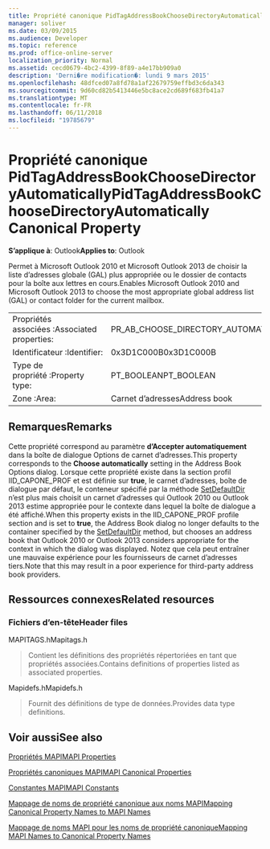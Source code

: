 ```yaml
---
title: Propriété canonique PidTagAddressBookChooseDirectoryAutomatically
manager: soliver
ms.date: 03/09/2015
ms.audience: Developer
ms.topic: reference
ms.prod: office-online-server
localization_priority: Normal
ms.assetid: cecd0679-4bc2-4399-8f89-a4e17bb909a0
description: 'Derni�re modification�: lundi 9 mars 2015'
ms.openlocfilehash: 48dfced07a8fd78a1af22679759effbd3c6da343
ms.sourcegitcommit: 9d60cd82b5413446e5bc8ace2cd689f683fb41a7
ms.translationtype: MT
ms.contentlocale: fr-FR
ms.lasthandoff: 06/11/2018
ms.locfileid: "19785679"
---
```

# <a name="pidtagaddressbookchoosedirectoryautomatically-canonical-property"></a><span data-ttu-id="5621d-103">Propriété canonique PidTagAddressBookChooseDirectoryAutomatically</span><span class="sxs-lookup"><span data-stu-id="5621d-103">PidTagAddressBookChooseDirectoryAutomatically Canonical Property</span></span>

  
  
<span data-ttu-id="5621d-104">**S’applique à**: Outlook</span><span class="sxs-lookup"><span data-stu-id="5621d-104">**Applies to**: Outlook</span></span> 
  
<span data-ttu-id="5621d-105">Permet à Microsoft Outlook 2010 et Microsoft Outlook 2013 de choisir la liste d’adresses globale (GAL) plus appropriée ou le dossier de contacts pour la boîte aux lettres en cours.</span><span class="sxs-lookup"><span data-stu-id="5621d-105">Enables Microsoft Outlook 2010 and Microsoft Outlook 2013 to choose the most appropriate global address list (GAL) or contact folder for the current mailbox.</span></span>
  
|||
|:-----|:-----|
|<span data-ttu-id="5621d-106">Propriétés associées :</span><span class="sxs-lookup"><span data-stu-id="5621d-106">Associated properties:</span></span>  <br/> |<span data-ttu-id="5621d-107">PR_AB_CHOOSE_DIRECTORY_AUTOMATICALLY</span><span class="sxs-lookup"><span data-stu-id="5621d-107">PR_AB_CHOOSE_DIRECTORY_AUTOMATICALLY</span></span>  <br/> |
|<span data-ttu-id="5621d-108">Identificateur :</span><span class="sxs-lookup"><span data-stu-id="5621d-108">Identifier:</span></span>  <br/> |<span data-ttu-id="5621d-109">0x3D1C000B</span><span class="sxs-lookup"><span data-stu-id="5621d-109">0x3D1C000B</span></span>  <br/> |
|<span data-ttu-id="5621d-110">Type de propriété :</span><span class="sxs-lookup"><span data-stu-id="5621d-110">Property type:</span></span>  <br/> |<span data-ttu-id="5621d-111">PT_BOOLEAN</span><span class="sxs-lookup"><span data-stu-id="5621d-111">PT_BOOLEAN</span></span>  <br/> |
|<span data-ttu-id="5621d-112">Zone :</span><span class="sxs-lookup"><span data-stu-id="5621d-112">Area:</span></span>  <br/> |<span data-ttu-id="5621d-113">Carnet d’adresses</span><span class="sxs-lookup"><span data-stu-id="5621d-113">Address book</span></span>  <br/> |
   
## <a name="remarks"></a><span data-ttu-id="5621d-114">Remarques</span><span class="sxs-lookup"><span data-stu-id="5621d-114">Remarks</span></span>

<span data-ttu-id="5621d-115">Cette propriété correspond au paramètre **d’Accepter automatiquement** dans la boîte de dialogue Options de carnet d’adresses.</span><span class="sxs-lookup"><span data-stu-id="5621d-115">This property corresponds to the **Choose automatically** setting in the Address Book Options dialog.</span></span> <span data-ttu-id="5621d-116">Lorsque cette propriété existe dans la section profil IID_CAPONE_PROF et est définie sur **true**, le carnet d’adresses, boîte de dialogue par défaut, le conteneur spécifié par la méthode [SetDefaultDir](iaddrbook-setdefaultdir.md) n’est plus mais choisit un carnet d’adresses qui Outlook 2010 ou Outlook 2013 estime appropriée pour le contexte dans lequel la boîte de dialogue a été affiché.</span><span class="sxs-lookup"><span data-stu-id="5621d-116">When this property exists in the IID_CAPONE_PROF profile section and is set to **true**, the Address Book dialog no longer defaults to the container specified by the [SetDefaultDir](iaddrbook-setdefaultdir.md) method, but chooses an address book that Outlook 2010 or Outlook 2013 considers appropriate for the context in which the dialog was displayed.</span></span> <span data-ttu-id="5621d-117">Notez que cela peut entraîner une mauvaise expérience pour les fournisseurs de carnet d’adresses tiers.</span><span class="sxs-lookup"><span data-stu-id="5621d-117">Note that this may result in a poor experience for third-party address book providers.</span></span> 
  
## <a name="related-resources"></a><span data-ttu-id="5621d-118">Ressources connexes</span><span class="sxs-lookup"><span data-stu-id="5621d-118">Related resources</span></span>

### <a name="header-files"></a><span data-ttu-id="5621d-119">Fichiers d’en-tête</span><span class="sxs-lookup"><span data-stu-id="5621d-119">Header files</span></span>

<span data-ttu-id="5621d-120">MAPITAGS.h</span><span class="sxs-lookup"><span data-stu-id="5621d-120">Mapitags.h</span></span>
  
> <span data-ttu-id="5621d-121">Contient les définitions des propriétés répertoriées en tant que propriétés associées.</span><span class="sxs-lookup"><span data-stu-id="5621d-121">Contains definitions of properties listed as associated properties.</span></span>
    
<span data-ttu-id="5621d-122">Mapidefs.h</span><span class="sxs-lookup"><span data-stu-id="5621d-122">Mapidefs.h</span></span>
  
> <span data-ttu-id="5621d-123">Fournit des définitions de type de données.</span><span class="sxs-lookup"><span data-stu-id="5621d-123">Provides data type definitions.</span></span>
    
## <a name="see-also"></a><span data-ttu-id="5621d-124">Voir aussi</span><span class="sxs-lookup"><span data-stu-id="5621d-124">See also</span></span>



[<span data-ttu-id="5621d-125">Propriétés MAPI</span><span class="sxs-lookup"><span data-stu-id="5621d-125">MAPI Properties</span></span>](mapi-properties.md)
  
[<span data-ttu-id="5621d-126">Propriétés canoniques MAPI</span><span class="sxs-lookup"><span data-stu-id="5621d-126">MAPI Canonical Properties</span></span>](mapi-canonical-properties.md)
  
[<span data-ttu-id="5621d-127">Constantes MAPI</span><span class="sxs-lookup"><span data-stu-id="5621d-127">MAPI Constants</span></span>](mapi-constants.md)
  
[<span data-ttu-id="5621d-128">Mappage de noms de propriété canonique aux noms MAPI</span><span class="sxs-lookup"><span data-stu-id="5621d-128">Mapping Canonical Property Names to MAPI Names</span></span>](mapping-canonical-property-names-to-mapi-names.md)
  
[<span data-ttu-id="5621d-129">Mappage de noms MAPI pour les noms de propriété canonique</span><span class="sxs-lookup"><span data-stu-id="5621d-129">Mapping MAPI Names to Canonical Property Names</span></span>](mapping-mapi-names-to-canonical-property-names.md)

